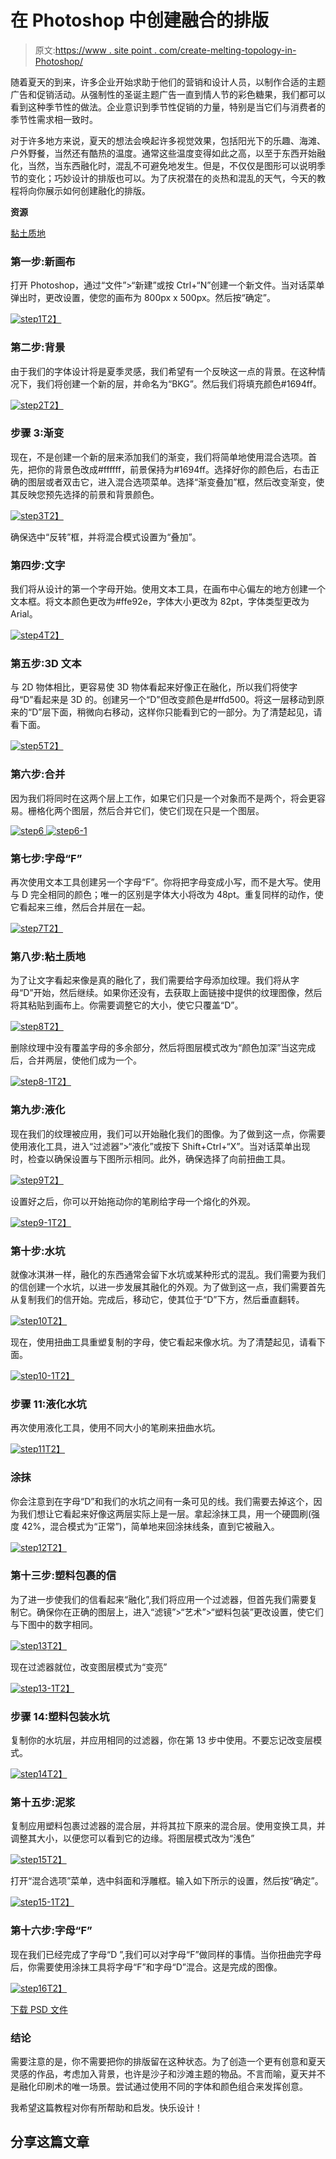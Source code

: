 # 在 Photoshop 中创建融合的排版

> 原文:[https://www . site point . com/create-melting-topology-in-Photoshop/](https://www.sitepoint.com/create-melting-typography-in-photoshop/)

随着夏天的到来，许多企业开始求助于他们的营销和设计人员，以制作合适的主题广告和促销活动。从强制性的圣诞主题广告一直到情人节的彩色糖果，我们都可以看到这种季节性的做法。企业意识到季节性促销的力量，特别是当它们与消费者的季节性需求相一致时。

对于许多地方来说，夏天的想法会唤起许多视觉效果，包括阳光下的乐趣、海滩、户外野餐，当然还有酷热的温度。通常这些温度变得如此之高，以至于东西开始融化，当然，当东西融化时，混乱不可避免地发生。但是，不仅仅是图形可以说明季节的变化；巧妙设计的排版也可以。为了庆祝潜在的炎热和混乱的天气，今天的教程将向你展示如何创建融化的排版。

**资源**

[黏土质地](http://3.bp.blogspot.com/__ltVHmrYLK4/Sw-0GHA9t4I/AAAAAAAAAHw/rdCgnkWfODQ/s1600/clay+texture+map01.jpg) [](http://3.bp.blogspot.com/__ltVHmrYLK4/Sw-0GHA9t4I/AAAAAAAAAHw/rdCgnkWfODQ/s1600/clay+texture+map01.jpg) 

### 第一步:新画布

打开 Photoshop，通过“文件”>“新建”或按 Ctrl+“N”创建一个新文件。当对话菜单弹出时，更改设置，使您的画布为 800px x 500px。然后按“确定”。

[![step1](../Images/bcb5c866fa56d3f7780c149496614a87.png)T2】](https://www.sitepoint.com/wp-content/uploads/2013/06/step18.png)

### 第二步:背景

由于我们的字体设计将是夏季灵感，我们希望有一个反映这一点的背景。在这种情况下，我们将创建一个新的层，并命名为“BKG”。然后我们将填充颜色#1694ff。

[![step2](../Images/3c2d867af04f8772fec80bef142b4d36.png)T2】](https://www.sitepoint.com/wp-content/uploads/2013/06/step21.png)

### 步骤 3:渐变

现在，不是创建一个新的层来添加我们的渐变，我们将简单地使用混合选项。首先，把你的背景色改成#ffffff，前景保持为#1694ff。选择好你的颜色后，右击正确的图层或者双击它，进入混合选项菜单。选择“渐变叠加”框，然后改变渐变，使其反映您预先选择的前景和背景颜色。

[![step3](../Images/f6f8331521ab519f18e882579e574e37.png)T2】](https://www.sitepoint.com/wp-content/uploads/2013/06/step31.png)

确保选中“反转”框，并将混合模式设置为“叠加”。

### 第四步:文字

我们将从设计的第一个字母开始。使用文本工具，在画布中心偏左的地方创建一个文本框。将文本颜色更改为#ffe92e，字体大小更改为 82pt，字体类型更改为 Arial。

[![step4](../Images/a22bb1a1cc55566bedb9628da73c7b8e.png)T2】](https://www.sitepoint.com/wp-content/uploads/2013/06/step41.png)

### 第五步:3D 文本

与 2D 物体相比，更容易使 3D 物体看起来好像正在融化，所以我们将使字母“D”看起来是 3D 的。创建另一个“D”但改变颜色是#ffd500。将这一层移动到原来的“D”层下面，稍微向右移动，这样你只能看到它的一部分。为了清楚起见，请看下面。

[![step5](../Images/7c2af418f8316f6a36c992137f213358.png)T2】](https://www.sitepoint.com/wp-content/uploads/2013/06/step51.png)

### 第六步:合并

因为我们将同时在这两个层上工作，如果它们只是一个对象而不是两个，将会更容易。栅格化两个图层，然后合并它们，使它们现在只是一个图层。

[![step6](../Images/8d0e4e689de845a01d7a6f178071b878.png) ](https://www.sitepoint.com/wp-content/uploads/2013/06/step61.png) [ ![step6-1](../Images/3ef288298c90b190b2a9348a45dad3a4.png)](https://www.sitepoint.com/wp-content/uploads/2013/06/step6-11.png)

### 第七步:字母“F”

再次使用文本工具创建另一个字母“F”。你将把字母变成小写，而不是大写。使用与 D 完全相同的颜色；唯一的区别是字体大小将改为 48pt。重复同样的动作，使它看起来三维，然后合并层在一起。

[![step7](../Images/968d83adb7ea45a0a0ea3de68e9958c3.png)T2】](https://www.sitepoint.com/wp-content/uploads/2013/06/step71.png)

### 第八步:粘土质地

为了让文字看起来像是真的融化了，我们需要给字母添加纹理。我们将从字母“D”开始，然后继续。如果你还没有，去获取上面链接中提供的纹理图像，然后将其粘贴到画布上。你需要调整它的大小，使它只覆盖“D”。

[![step8](../Images/5bc3b9bf14fe2ccda43975e68e91a810.png)T2】](https://www.sitepoint.com/wp-content/uploads/2013/06/step81.png)

删除纹理中没有覆盖字母的多余部分，然后将图层模式改为“颜色加深”当这完成后，合并两层，使他们成为一个。

[![step8-1](../Images/ace26514c29e7b832d086b5c9cd366c0.png)T2】](https://www.sitepoint.com/wp-content/uploads/2013/06/step8-1.png)

### 第九步:液化

现在我们的纹理被应用，我们可以开始融化我们的图像。为了做到这一点，你需要使用液化工具，进入“过滤器”>“液化”或按下 Shift+Ctrl+“X”。当对话菜单出现时，检查以确保设置与下图所示相同。此外，确保选择了向前扭曲工具。

[![step9](../Images/742e42090d064a0737c70572c8a08b08.png)T2】](https://www.sitepoint.com/wp-content/uploads/2013/06/step91.png)

设置好之后，你可以开始拖动你的笔刷给字母一个熔化的外观。

[![step9-1](../Images/023fe3a2ff575aebbe347d80cbcfee8b.png)T2】](https://www.sitepoint.com/wp-content/uploads/2013/06/step9-1.png)

### 第十步:水坑

就像冰淇淋一样，融化的东西通常会留下水坑或某种形式的混乱。我们需要为我们的信创建一个水坑，以进一步发展其融化的外观。为了做到这一点，我们需要首先从复制我们的信开始。完成后，移动它，使其位于“D”下方，然后垂直翻转。

[![step10](../Images/7b6d6840a2dc6f7f54c25c97cafba204.png)T2】](https://www.sitepoint.com/wp-content/uploads/2013/06/step101.png)

现在，使用扭曲工具重塑复制的字母，使它看起来像水坑。为了清楚起见，请看下面。

[![step10-1](../Images/6c2714efff35e6081430b958eaf4bf1e.png)T2】](https://www.sitepoint.com/wp-content/uploads/2013/06/step10-1.png)

### 步骤 11:液化水坑

再次使用液化工具，使用不同大小的笔刷来扭曲水坑。

[![step11](../Images/c369d689f94c03e23d7653e6bfbcfea1.png)T2】](https://www.sitepoint.com/wp-content/uploads/2013/06/step111.png)

### 涂抹

你会注意到在字母“D”和我们的水坑之间有一条可见的线。我们需要去掉这个，因为我们想让它看起来好像这两层实际上是一层。拿起涂抹工具，用一个硬圆刷(强度 42%，混合模式为“正常”)，简单地来回涂抹线条，直到它被融入。

[![step12](../Images/61199ed7e57b4d55ce3a7b4912301e45.png)T2】](https://www.sitepoint.com/wp-content/uploads/2013/06/step121.png)

### 第十三步:塑料包裹的信

为了进一步使我们的信看起来“融化”,我们将应用一个过滤器，但首先我们需要复制它。确保你在正确的图层上，进入“滤镜”>“艺术”>“塑料包装”更改设置，使它们与下图中的数字相同。

[![step13](../Images/6f6c89c2020614f028056c2ef0e2a4b3.png)T2】](https://www.sitepoint.com/wp-content/uploads/2013/06/step131.png)

现在过滤器就位，改变图层模式为“变亮”

[![step13-1](../Images/fe459191cd9c912017d9368f60b054a9.png)T2】](https://www.sitepoint.com/wp-content/uploads/2013/06/step13-11.png)

### 步骤 14:塑料包装水坑

复制你的水坑层，并应用相同的过滤器，你在第 13 步中使用。不要忘记改变层模式。

[![step14](../Images/787c6e6d2875560b2fb13f9cce9913f6.png)T2】](https://www.sitepoint.com/wp-content/uploads/2013/06/step141.png)

### 第十五步:泥浆

复制应用塑料包裹过滤器的混合层，并将其拉下原来的混合层。使用变换工具，并调整其大小，以便您可以看到它的边缘。将图层模式改为“浅色”

[![step15](../Images/97d7ab72ee43a1ea35e807c2d05edaaf.png)T2】](https://www.sitepoint.com/wp-content/uploads/2013/06/step151.png)

打开“混合选项”菜单，选中斜面和浮雕框。输入如下所示的设置，然后按“确定”。

[![step15-1](../Images/9c3f452a21a14913d456ab3fb73117cf.png)T2】](https://www.sitepoint.com/wp-content/uploads/2013/06/step15-1.png)

### 第十六步:字母“F”

现在我们已经完成了字母“D ”,我们可以对字母“F”做同样的事情。当你扭曲完字母后，你需要使用涂抹工具将字母“F”和字母“D”混合。这是完成的图像。

[![step16](../Images/9b843e255ae23557423a6ca54cbcdc31.png)T2】](https://www.sitepoint.com/wp-content/uploads/2013/06/step161.png)

[下载 PSD 文件](https://www.dropbox.com/s/n9bmtn17nko210v/melty%20type.zip)

### 结论

需要注意的是，你不需要把你的排版留在这种状态。为了创造一个更有创意和夏天灵感的作品，考虑加入背景，也许是沙子和沙滩主题的物品。不言而喻，夏天并不是融化印刷术的唯一场景。尝试通过使用不同的字体和颜色组合来发挥创意。

我希望这篇教程对你有所帮助和启发。快乐设计！

## 分享这篇文章